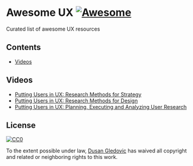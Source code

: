 # Awesome UX [![Awesome](https://cdn.rawgit.com/sindresorhus/awesome/d7305f38d29fed78fa85652e3a63e154dd8e8829/media/badge.svg)](https://github.com/sindresorhus/awesome)

Curated list of awesome UX resources

## Contents

- [Videos](#videos)

## Videos

- [Putting Users in UX: Research Methods for Strategy](https://www.youtube.com/watch?v=_pZmdeD4u3Y)
- [Putting Users in UX: Research Methods for Design](https://www.youtube.com/watch?v=umIa8cfuXjE)
- [Putting Users in UX: Planning, Executing and Analyzing User Research](https://www.youtube.com/watch?v=A2zniNsJmsg)

## License

[![CC0](http://mirrors.creativecommons.org/presskit/buttons/88x31/svg/cc-zero.svg)](https://creativecommons.org/publicdomain/zero/1.0/)

To the extent possible under law, [Dusan Gledovic](https://gledovic.com) has waived all copyright and related or neighboring rights to this work.
